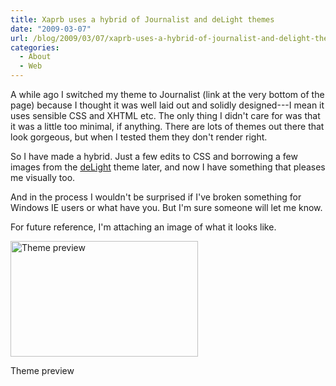 ```yaml
---
title: Xaprb uses a hybrid of Journalist and deLight themes
date: "2009-03-07"
url: /blog/2009/03/07/xaprb-uses-a-hybrid-of-journalist-and-delight-themes/
categories:
  - About
  - Web
---
```

A while ago I switched my theme to Journalist (link at the very bottom of the page) because I thought it was well laid out and solidly designed---I mean it uses sensible CSS and XHTML etc. The only thing I didn't care for was that it was a little too minimal, if anything. There are lots of themes out there that look gorgeous, but when I tested them they don't render right.

So I have made a hybrid. Just a few edits to CSS and borrowing a few images from the [deLight](http://webdemar.com/wordpress/wordpress-theme-delight-1-2/) theme later, and now I have something that pleases me visually too.

And in the process I wouldn't be surprised if I've broken something for Windows IE users or what have you. But I'm sure someone will let me know.

For future reference, I'm attaching an image of what it looks like.

<div id="attachment_899" class="wp-caption alignnone" style="width: 310px">
  <a href="/media/2009/03/xaprb-delight-journalist-theme.png"><img src="/media/2009/03/xaprb-delight-journalist-theme-300x185.png" alt="Theme preview" title="xaprb-delight-journalist-theme" width="300" height="185" class="size-medium wp-image-899" /></a><p class="wp-caption-text">
    Theme preview
  </p>
</div>


